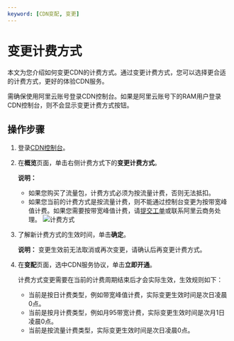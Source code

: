 ```yaml
---
keyword: [CDN变配, 变更]
---
```


# 变更计费方式

本文为您介绍如何变更CDN的计费方式。通过变更计费方式，您可以选择更合适的计费方式，更好的体验CDN服务。

需确保使用阿里云账号登录CDN控制台。如果是阿里云账号下的RAM用户登录CDN控制台，则不会显示变更计费方式按钮。

## 操作步骤

1.  登录[CDN控制台](https://cdn.console.aliyun.com)。

2.  在**概览**页面，单击右侧计费方式下的**变更计费方式**。

    **说明：**

    -   如果您购买了流量包，计费方式必须为按流量计费，否则无法抵扣。
    -   如果您当前的计费方式是按流量计费，则不能通过控制台变更为按带宽峰值计费。如果您需要按带宽峰值计费，请[提交工单](https://selfservice.console.aliyun.com/ticket/createIndex)或联系阿里云商务处理。
    ![计费方式](https://static-aliyun-doc.oss-accelerate.aliyuncs.com/assets/img/zh-CN/9452119951/p6037.png)

3.  了解新计费方式的生效时间，单击**确定**。

    **说明：** 变更生效前无法取消或再次变更，请确认后再变更计费方式。

4.  在**变配**页面，选中CDN服务协议，单击**立即开通**。

    计费方式变更需要在当前的计费周期结束后才会实际生效，生效规则如下：

    -   当前是按日计费类型，例如带宽峰值计费，实际变更生效时间是次日凌晨0点。
    -   当前是按月计费类型，例如月95带宽计费，实际变更生效时间是次月1日凌晨0点。
    -   当前是按流量计费类型，实际变更生效时间是次日凌晨0点。

